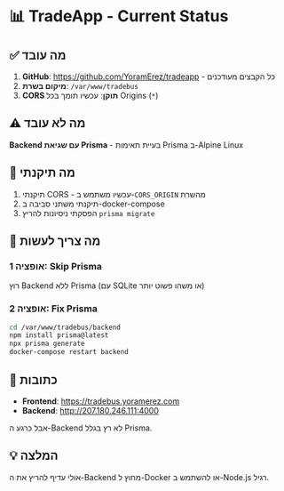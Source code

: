 # 📊 TradeApp - Current Status

## ✅ מה עובד

1. **GitHub**: https://github.com/YoramErez/tradeapp - כל הקבצים מעודכנים
2. **מיקום בשרת**: `/var/www/tradebus`
3. **CORS תוקן**: עכשיו תומך בכל Origins (`*`)

## ⚠️ מה לא עובד

**Backend עם שגיאת Prisma** - בעיית תאימות Prisma ב-Alpine Linux

## 🎯 מה תיקנתי

1. תיקנתי CORS - עכשיו משתמש ב-`CORS_ORIGIN` מהשרת
2. תיקנתי משתני סביבה ב-docker-compose
3. הפסקתי ניסיונות להריץ `prisma migrate`

## 📝 מה צריך לעשות

### אופציה 1: Skip Prisma

רוץ Backend ללא Prisma (עם SQLite או משהו פשוט יותר)

### אופציה 2: Fix Prisma

```bash
cd /var/www/tradebus/backend
npm install prisma@latest
npx prisma generate
docker-compose restart backend
```

## 🔗 כתובות

- **Frontend**: https://tradebus.yoramerez.com
- **Backend**: http://207.180.246.111:4000

אבל כרגע ה-Backend לא רץ בגלל Prisma.

## 💡 המלצה

אולי עדיף להריץ את ה-Backend מחוץ ל-Docker או להשתמש ב-Node.js רגיל.

